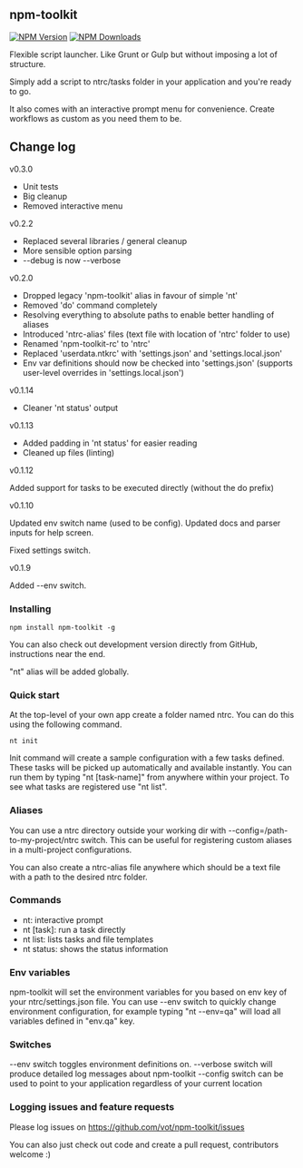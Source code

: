 ## npm-toolkit

[![NPM Version][npm-img]][npm-url]
[![NPM Downloads][npm-dl-img]][npm-url]

[npm-url]: https://npmjs.org/package/npm-toolkit
[npm-img]: https://img.shields.io/npm/v/npm-toolkit.svg
[npm-dl-img]: https://img.shields.io/npm/dm/npm-toolkit.svg


Flexible script launcher. Like Grunt or Gulp but without imposing a lot of structure.

Simply add a script to ntrc/tasks folder in your application and you're ready to go.

It also comes with an interactive prompt menu for convenience.
Create workflows as custom as you need them to be.


## Change log

v0.3.0
* Unit tests
* Big cleanup
* Removed interactive menu


v0.2.2

* Replaced several libraries / general cleanup
* More sensible option parsing
* --debug is now --verbose


v0.2.0

* Dropped legacy 'npm-toolkit' alias in favour of simple 'nt'
* Removed 'do' command completely
* Resolving everything to absolute paths to enable better handling of aliases
* Introduced 'ntrc-alias' files (text file with location of 'ntrc' folder to use)
* Renamed 'npm-toolkit-rc' to 'ntrc'
* Replaced 'userdata.ntkrc' with 'settings.json' and 'settings.local.json'
* Env var definitions should now be checked into 'settings.json' (supports user-level overrides in 'settings.local.json')



v0.1.14

* Cleaner 'nt status' output


v0.1.13

* Added padding in 'nt status' for easier reading
* Cleaned up files (linting)



v0.1.12

Added support for tasks to be executed directly (without the do prefix)



v0.1.10

Updated env switch name (used to be config). Updated docs and parser inputs for help screen.

Fixed settings switch.



v0.1.9

Added --env switch.


### Installing

```
npm install npm-toolkit -g
```

You can also check out development version directly from GitHub, instructions near the end.

"nt" alias will be added globally.


### Quick start
At the top-level of your own app create a folder named ntrc.
You can do this using the following command.

```
nt init
```

Init command will create a sample configuration with a few tasks defined.
These tasks will be picked up automatically and available instantly.
You can run them by typing "nt [task-name]" from anywhere within your project.
To see what tasks are registered use "nt list".

### Aliases

You can use a ntrc directory outside your working dir with --config=/path-to-my-project/ntrc switch.
This can be useful for registering custom aliases in a multi-project configurations.

You can also create a ntrc-alias file anywhere which should be
a text file with a path to the desired ntrc folder.


### Commands

* nt: interactive prompt
* nt [task]: run a task directly
* nt list: lists tasks and file templates
* nt status: shows the status information


### Env variables

npm-toolkit will set the environment variables for you based on env key of your ntrc/settings.json file.
You can use --env switch to quickly change environment configuration, for example typing "nt --env=qa" will load all variables defined in "env.qa" key.


### Switches

--env switch toggles environment definitions on.
--verbose switch will produce detailed log messages about npm-toolkit
--config switch can be used to point to your application regardless of your current location

### Logging issues and feature requests

Please log issues on https://github.com/vot/npm-toolkit/issues

You can also just check out code and create a pull request, contributors welcome :)
